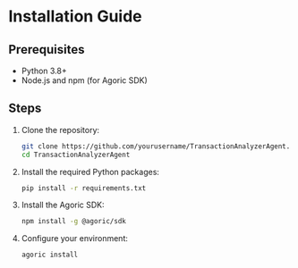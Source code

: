 
# Installation Guide

## Prerequisites
- Python 3.8+
- Node.js and npm (for Agoric SDK)

## Steps
1. Clone the repository:
   ```bash
   git clone https://github.com/yourusername/TransactionAnalyzerAgent.git
   cd TransactionAnalyzerAgent
   ```

2. Install the required Python packages:
   ```bash
   pip install -r requirements.txt
   ```

3. Install the Agoric SDK:
   ```bash
   npm install -g @agoric/sdk
   ```

4. Configure your environment:
   ```bash
   agoric install
   ```
